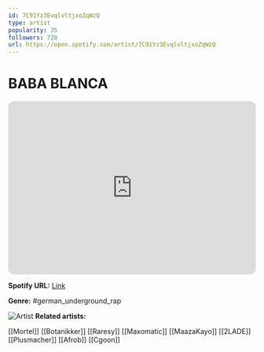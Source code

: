 ```yaml
---
id: 7C91Yz3EvqlvltjxoZqWzQ
type: artist
popularity: 35
followers: 728
url: https://open.spotify.com/artist/7C91Yz3EvqlvltjxoZqWzQ
---
```

# BABA BLANCA

<iframe style="border-radius:12px" src="https://open.spotify.com/embed/artist/7C91Yz3EvqlvltjxoZqWzQ" width="100%" height="352" frameBorder="0" allowfullscreen="" allow="autoplay; clipboard-write; encrypted-media; fullscreen; picture-in-picture" loading="lazy"></iframe>

**Spotify URL:** [Link](https://open.spotify.com/artist/7C91Yz3EvqlvltjxoZqWzQ)

**Genre:**  #german_underground_rap

![Artist](https://i.scdn.co/image/ab6761610000e5eb7dc40dfa5c34cefe1175ac51)
**Related artists:**

[[Mortel]]
[[Botanikker]]
[[Raresy]]
[[Maxomatic]]
[[MaazaKayo]]
[[2LADE]]
[[Plusmacher]]
[[Afrob]]
[[Cgoon]]
